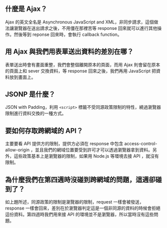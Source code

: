 ## 什麼是 Ajax？
Ajax 的英文全名是 Asynchronous JavaScript and XML，非同步請求，這個做法讓瀏覽器在送出請求之後，不用僵在那裡苦等 response 回來就可以進行其他操作。然後等到 reponse 回來時，會執行 callback function。

## 用 Ajax 與我們用表單送出資料的差別在哪？
表單送出時會有畫面重整，我們會整個離開原本的頁面，而用 Ajax 則會留在原本的頁面上和 sever 交換資料，等 response 回來之後，我們再用 JavaScript 把資料放到畫面上。

## JSONP 是什麼？
JSON with Padding，利用 `<script>` 標籤不受同源政策限制的特性，繞過瀏覽器限制進行資料交換的一種方式。

## 要如何存取跨網域的 API？
主要要看 API 提供方的限制，提供方必須在 response 中包含 access-control-allow-origin ，並且我們的網域位置要受到許可才可以透過瀏覽器拿到資料。另外，這些政策基本上是瀏覽器的限制，如果用 Node.js 等環境去接 API ，就沒有限制。

## 為什麼我們在第四週時沒碰到跨網域的問題，這週卻碰到了？
如上題所述，同源政策的限制是瀏覽器的限制，request 一樣會被發送，response 一樣會回來，差別在於瀏覽器判定這是一個非同源的資料的時候會拒絕這份資料。第四週時我們用來接 API 的環境並不是瀏覽器，所以當時沒有這些問題。